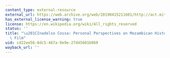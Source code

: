 ```yaml
---
content_type: external-resource
external_url: https://web.archive.org/web/20190415211601/http://act.mit.edu/projects-and-events/lectures-series/2019-spring/may-6-inadelso-cossa/
has_external_license_warning: true
license: https://en.wikipedia.org/wiki/All_rights_reserved
status: ''
title: "\u201CInadelso Cossa: Personal Perspectives on Mozambican History through\
  \ Film"
uid: cd22ee56-8dc5-467a-9e9e-27d45601b9b9
wayback_url: ''
---
```

